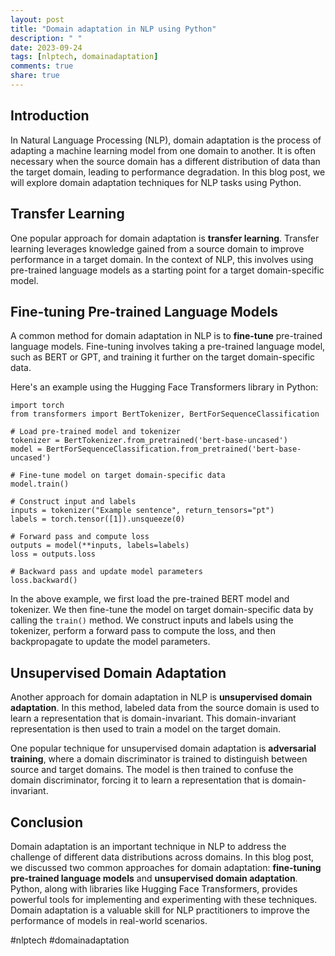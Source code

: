 ```yaml
---
layout: post
title: "Domain adaptation in NLP using Python"
description: " "
date: 2023-09-24
tags: [nlptech, domainadaptation]
comments: true
share: true
---
```


## Introduction

In Natural Language Processing (NLP), domain adaptation is the process of adapting a machine learning model from one domain to another. It is often necessary when the source domain has a different distribution of data than the target domain, leading to performance degradation. In this blog post, we will explore domain adaptation techniques for NLP tasks using Python.

## Transfer Learning

One popular approach for domain adaptation is **transfer learning**. Transfer learning leverages knowledge gained from a source domain to improve performance in a target domain. In the context of NLP, this involves using pre-trained language models as a starting point for a target domain-specific model.

## Fine-tuning Pre-trained Language Models

A common method for domain adaptation in NLP is to **fine-tune** pre-trained language models. Fine-tuning involves taking a pre-trained language model, such as BERT or GPT, and training it further on the target domain-specific data.

Here's an example using the Hugging Face Transformers library in Python:

```
import torch
from transformers import BertTokenizer, BertForSequenceClassification

# Load pre-trained model and tokenizer
tokenizer = BertTokenizer.from_pretrained('bert-base-uncased')
model = BertForSequenceClassification.from_pretrained('bert-base-uncased')

# Fine-tune model on target domain-specific data
model.train()

# Construct input and labels
inputs = tokenizer("Example sentence", return_tensors="pt")
labels = torch.tensor([1]).unsqueeze(0)

# Forward pass and compute loss
outputs = model(**inputs, labels=labels)
loss = outputs.loss

# Backward pass and update model parameters
loss.backward()
```

In the above example, we first load the pre-trained BERT model and tokenizer. We then fine-tune the model on target domain-specific data by calling the `train()` method. We construct inputs and labels using the tokenizer, perform a forward pass to compute the loss, and then backpropagate to update the model parameters.

## Unsupervised Domain Adaptation

Another approach for domain adaptation in NLP is **unsupervised domain adaptation**. In this method, labeled data from the source domain is used to learn a representation that is domain-invariant. This domain-invariant representation is then used to train a model on the target domain.

One popular technique for unsupervised domain adaptation is **adversarial training**, where a domain discriminator is trained to distinguish between source and target domains. The model is then trained to confuse the domain discriminator, forcing it to learn a representation that is domain-invariant.

## Conclusion

Domain adaptation is an important technique in NLP to address the challenge of different data distributions across domains. In this blog post, we discussed two common approaches for domain adaptation: **fine-tuning pre-trained language models** and **unsupervised domain adaptation**. Python, along with libraries like Hugging Face Transformers, provides powerful tools for implementing and experimenting with these techniques. Domain adaptation is a valuable skill for NLP practitioners to improve the performance of models in real-world scenarios.

#nlptech #domainadaptation